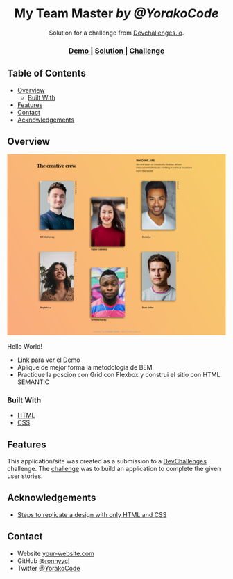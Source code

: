 <!-- Please update value in the {}  -->

<h1 align="center">My Team Master  <i>by @YorakoCode</i></h1>

<div align="center">
   Solution for a challenge from  <a href="http://devchallenges.io" target="_blank">Devchallenges.io</a>.
</div>

<div align="center">
  <h3>
    <a href="https://myteamaster-yorakocode.netlify.app/">
      Demo
    </a>
    <span> | </span>
    <a href="https://myteamaster-yorakocode.netlify.app/">
      Solution
    </a>
    <span> | </span>
    <a href="https://devchallenges.io/challenges/hhmesazsqgKXrTkYkt0U">
      Challenge
    </a>
  </h3>
</div>

<!-- TABLE OF CONTENTS -->

## Table of Contents

- [Overview](#overview)
  - [Built With](#built-with)
- [Features](#features)
- [Contact](#contact)
- [Acknowledgements](#acknowledgements)

<!-- OVERVIEW -->

## Overview

![screenshot](https://raw.githubusercontent.com/ronnyycl/My-team-page-master/master/desktop-myteam-master.png)

Hello World!

-  Link para ver el <a href="https://myteamaster-yorakocode.netlify.app/">Demo</a>
- Aplique de mejor forma la metodologia de BEM
- Practique la poscion con Grid con Flexbox y construi el sitio con HTML SEMANTIC

### Built With

<!-- This section should list any major frameworks that you built your project using. Here are a few examples.-->

- [HTML](https://www.w3.org/)
- [CSS](https://www.w3.org/)

## Features

<!-- List the features of your application or follow the template. Don't share the figma file here :) -->

This application/site was created as a submission to a [DevChallenges](https://devchallenges.io/challenges) challenge. The [challenge](https://devchallenges.io/challenges/wBunSb7FPrIepJZAg0sY) was to build an application to complete the given user stories.


## Acknowledgements

<!-- This section should list any articles or add-ons/plugins that helps you to complete the project. This is optional but it will help you in the future. For exmpale -->

- [Steps to replicate a design with only HTML and CSS](https://devchallenges-blogs.web.app/how-to-replicate-design/)


## Contact

- Website [your-website.com](https://{your-web-site-link})
- GitHub [@ronnyycl](https://github.com/ronnyycl)
- Twitter [@YorakoCode](https://twitter.com/YorakoCode)
